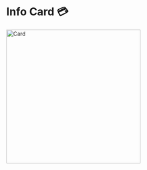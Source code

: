 # Info Card 💳

<img width="350" alt="Card" src="https://github.com/Prateek-Gahlot/Info_Card/assets/141181732/eb61fc8a-4b47-43e0-b604-cad92775cd9e">
